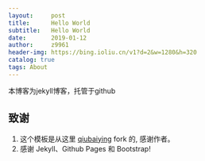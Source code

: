 ```yaml
---
layout:     post
title:      Hello World
subtitle:   Hello World
date:       2019-01-12
author:     z9961
header-img: https://bing.ioliu.cn/v1?d=2&w=1280&h=320
catalog: true
tags: About
---
```






 本博客为jekyll博客，托管于github





## 致谢

1. 这个模板是从这里 [qiubaiying](https://github.com/qiubaiying/qiubaiying.github.io) fork 的, 感谢作者。
2. 感谢 Jekyll、Github Pages 和 Bootstrap!







